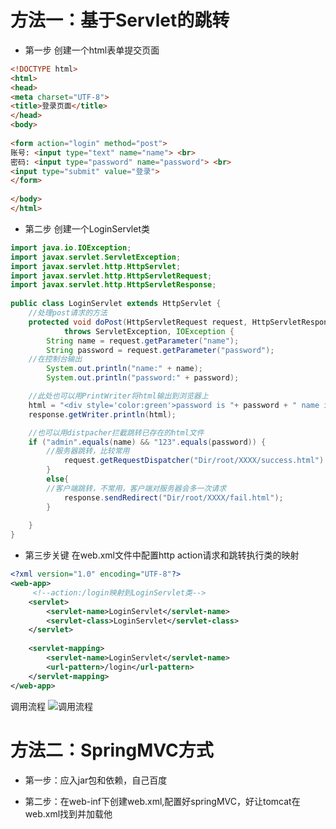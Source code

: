 # 方法一：基于Servlet的跳转

- 第一步
创建一个html表单提交页面
```html
<!DOCTYPE html>
<html>
<head>
<meta charset="UTF-8">
<title>登录页面</title>
</head>
<body>
  
<form action="login" method="post">
账号: <input type="text" name="name"> <br>
密码: <input type="password" name="password"> <br>
<input type="submit" value="登录">
</form>
  
</body>
</html>
```

- 第二步
创建一个LoginServlet类
```java
import java.io.IOException;
import javax.servlet.ServletException;
import javax.servlet.http.HttpServlet;
import javax.servlet.http.HttpServletRequest;
import javax.servlet.http.HttpServletResponse;
  
public class LoginServlet extends HttpServlet {
    //处理post请求的方法
    protected void doPost(HttpServletRequest request, HttpServletResponse response)
            throws ServletException, IOException {
        String name = request.getParameter("name");
        String password = request.getParameter("password");
  	//在控制台输出
        System.out.println("name:" + name);
        System.out.println("password:" + password);

	//此处也可以用PrintWriter将html输出到浏览器上
	html = "<div style='color:green'>password is "+ password + " name is  "+ name+"</div>";
	response.getWriter.println(html);

	//也可以用distpacher拦截跳转已存在的html文件
	if ("admin".equals(name) && "123".equals(password)) {
	    //服务器跳转，比较常用
            request.getRequestDispatcher("Dir/root/XXXX/success.html").forward(request, response);
        }
        else{
	    //客户端跳转，不常用，客户端对服务器会多一次请求
            response.sendRedirect("Dir/root/XXXX/fail.html");
        }
 
    }
}
```

- 第三步关键
在web.xml文件中配置http action请求和跳转执行类的映射
```xml
<?xml version="1.0" encoding="UTF-8"?>
<web-app>
	 <!--action:/login映射到LoginServlet类-->
    <servlet>
        <servlet-name>LoginServlet</servlet-name>
        <servlet-class>LoginServlet</servlet-class>
    </servlet>
 
    <servlet-mapping>
        <servlet-name>LoginServlet</servlet-name>
        <url-pattern>/login</url-pattern>
    </servlet-mapping>   
</web-app>
```

调用流程
![调用流程](http://stepimagewm.how2j.cn/7461.png)


# 方法二：SpringMVC方式

- 第一步：应入jar包和依赖，自己百度

- 第二步：在web-inf下创建web.xml,配置好springMVC，好让tomcat在web.xml找到并加载他
```xml

```


